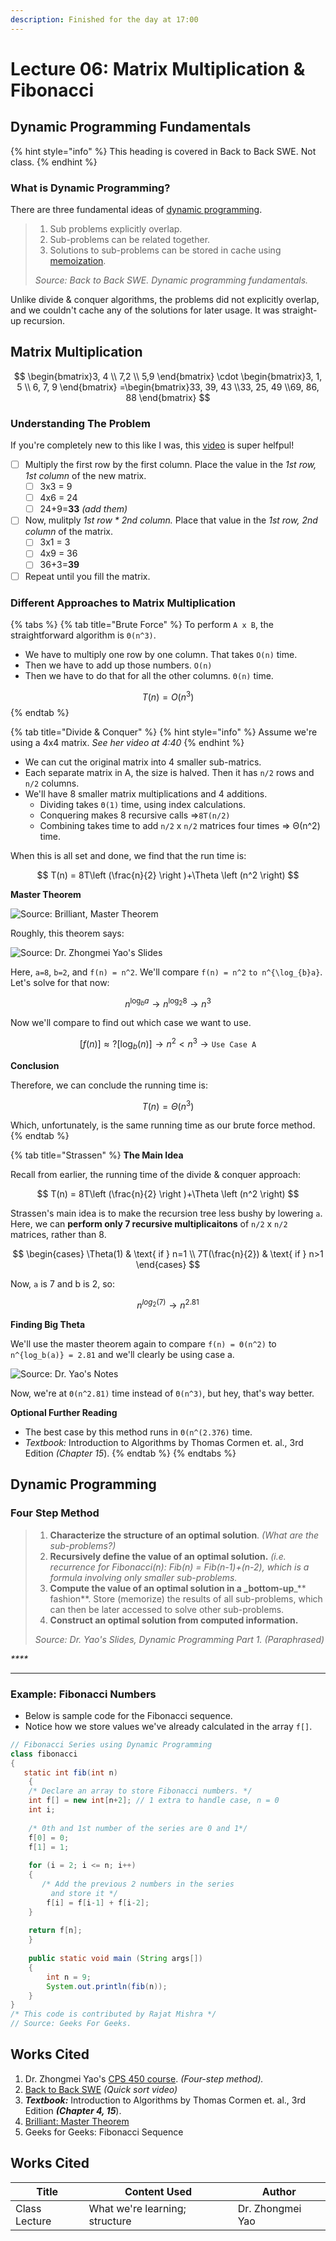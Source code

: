 ```yaml
---
description: Finished for the day at 17:00
---
```


# Lecture 06: Matrix Multiplication & Fibonacci

## Dynamic Programming Fundamentals

{% hint style="info" %}
This heading is covered in Back to Back SWE. Not class.
{% endhint %}

### What is Dynamic Programming?

There are three fundamental ideas of [dynamic programming](https://en.wikipedia.org/wiki/Dynamic\_programming).

> 1. Sub problems explicitly overlap.
> 2. Sub-problems can be related together.
> 3. Solutions to sub-problems can be stored in cache using [memoization](https://en.wikipedia.org/wiki/Memoization).
>
> _Source: Back to Back SWE. Dynamic programming fundamentals._

Unlike divide & conquer algorithms, the problems did not explicitly overlap, and we couldn't cache any of the solutions for later usage. It was straight-up recursion.

## Matrix Multiplication

$$
\begin{bmatrix}3, 4 \\ 7,2 \\ 5,9 \end{bmatrix} \cdot \begin{bmatrix}3, 1, 5 \\ 6, 7, 9 \end{bmatrix} =\begin{bmatrix}33, 39, 43 \\33, 25, 49 \\69, 86, 88 \end{bmatrix}
$$

### Understanding The Problem

If you're completely new to this like I was, this [video](https://www.youtube.com/watch?v=2spTnAiQg4M) is super helfpul!

* [ ] Multiply the first row by the first column. Place the value in the _1st row, 1st column_ of the new matrix.
  * [ ] 3x3 = 9
  * [ ] 4x6 = 24
  * [ ] 24+9=**33** _(add them)_
* [ ] Now, mulitply _1st row \* 2nd column._ Place that value in the _1st row, 2nd column_ of the matrix.
  * [ ] 3x1 = 3
  * [ ] 4x9 = 36
  * [ ] 36+3=**39**
* [ ] Repeat until you fill the matrix.

### Different Approaches to Matrix Multiplication

{% tabs %}
{% tab title="Brute Force" %}
To perform `A x B`, the straightforward algorithm is `Θ(n^3)`.

* We have to multiply one row by one column. That takes `O(n)` time.
* Then we have to add up those numbers. `O(n)`
* Then we have to do that for all the other columns. `Θ(n)` time.

$$
T(n) = O(n^3)
$$
{% endtab %}

{% tab title="Divide & Conquer" %}
{% hint style="info" %}
Assume we're using a 4x4 matrix. _See her video at 4:40_
{% endhint %}

* We can cut the original matrix into 4 smaller sub-matrics.
* Each separate matrix in A, the size is halved. Then it has `n/2` rows and `n/2` columns.
* We'll have 8 smaller matrix multiplications and 4 additions.
  * Dividing takes `Θ(1)` time, using index calculations.
  * Conquering makes 8 recursive calls ⇒`8T(n/2)`
  * Combining takes time to add `n/2` x `n/2` matrices four times ⇒ Θ(n^2) time.

When this is all set and done, we find that the run time is:

$$
T(n) = 8T\left (\frac{n}{2} \right )+\Theta \left (n^2 \right)
$$

**Master Theorem**

![Source: Brilliant, Master Theorem](<../../../.gitbook/assets/image (1) (1) (1) (1) (1) (1) (1) (1) (1) (1) (1) (1) (1) (1).png>)

Roughly, this theorem says:

![Source: Dr. Zhongmei Yao's Slides](<../../../.gitbook/assets/image (3) (2).png>)

Here, `a=8`, `b=2`, and `f(n) = n^2`. We'll compare `f(n) = n^2` `to n^{\log_{b}a}`. Let's solve for that now:

$$
n^{\log_{b}a} \rightarrow n^{\log_{2}8} \rightarrow n^3
$$

Now we'll compare to find out which case we want to use.

$$
[f(n)] \approx ? [\log_{b}(n)] \rightarrow n^2 < n^3 \rightarrow \texttt{Use Case A}
$$

**Conclusion**

Therefore, we can conclude the running time is:

$$
T(n) = Θ(n^3)
$$

Which, unfortunately, is the same running time as our brute force method.
{% endtab %}

{% tab title="Strassen" %}
**The Main Idea**

Recall from earlier, the running time of the divide & conquer approach:

$$
T(n) = 8T\left (\frac{n}{2} \right )+\Theta \left (n^2 \right)
$$

Strassen's main idea is to make the recursion tree less bushy by lowering `a`. Here, we can **perform only 7 recursive multiplicaitons** of `n/2` x `n/2` matrices, rather than 8.

$$
\begin{cases} \Theta(1) & \text{ if } n=1 \\ 7T(\frac{n}{2}) & \text{ if } n>1 \end{cases}
$$

Now, `a` is 7 and b is 2, so:

$$
n^{log_2(7)}\rightarrow n^{2.81}
$$

**Finding Big Theta**

We'll use the master theorem again to compare `f(n) = Θ(n^2)` to `n^{log_b(a)} = 2.81` and we'll clearly be using case a.

![Source: Dr. Yao's Notes](<../../../.gitbook/assets/image (3) (1) (1) (1) (1) (1).png>)

Now, we're at `Θ(n^2.81)` time instead of `Θ(n^3)`, but hey, that's way better.

**Optional Further Reading**

* The best case by this method runs in `Θ(n^(2.376)` time.
* _Textbook:_ Introduction to Algorithms by Thomas Cormen et. al., 3rd Edition _(Chapter 15_).
{% endtab %}
{% endtabs %}

## Dynamic Programming

### Four Step Method

> 1. **Characterize the structure of an optimal solution**. _(What are the sub-problems?)_
> 2. **Recursively define the value of an optimal solution.** _(i.e. recurrence for Fibonacci(n): Fib(n) = Fib(n-1)+(n-2), which is a formula involving only smaller sub-problems._
> 3. **Compute the value of an optimal solution in a \_bottom-up**\_\*\* fashion\*\*. Store (memorize) the results of all sub-problems, which can then be later accessed to solve other sub-problems.
> 4. **Construct an optimal solution from computed information.**
>
> _Source: Dr. Yao's Slides, Dynamic Programming Part 1. (Paraphrased)_

_\*\*\*\*_

***

### Example: Fibonacci Numbers

* Below is sample code for the Fibonacci sequence.
* Notice how we store values we've already calculated in the array `f[]`.

```java
// Fibonacci Series using Dynamic Programming 
class fibonacci 
{ 
   static int fib(int n) 
    { 
    /* Declare an array to store Fibonacci numbers. */
    int f[] = new int[n+2]; // 1 extra to handle case, n = 0 
    int i; 
       
    /* 0th and 1st number of the series are 0 and 1*/
    f[0] = 0; 
    f[1] = 1; 
      
    for (i = 2; i <= n; i++) 
    { 
       /* Add the previous 2 numbers in the series 
         and store it */
        f[i] = f[i-1] + f[i-2]; 
    } 
       
    return f[n]; 
    } 
       
    public static void main (String args[]) 
    { 
        int n = 9; 
        System.out.println(fib(n)); 
    } 
} 
/* This code is contributed by Rajat Mishra */
// Source: Geeks For Geeks.
```

## Works Cited

1. Dr. Zhongmei Yao's [CPS 450 course](http://academic.udayton.edu/zhongmeiyao/450592.html). _(Four-step method)._
2. [Back to Back SWE](https://backtobackswe.com/platform/content/quicksort/code) _(Quick sort video)_
3. _**Textbook:**_ Introduction to Algorithms by Thomas Cormen et. al., 3rd Edition _**(Chapter 4, 15**_).
4. [Brilliant: Master Theorem](https://brilliant.org/wiki/master-theorem/?subtopic=algorithms\&chapter=complexity-runtime-analysis)
5. Geeks for Geeks: Fibonacci Sequence

## Works Cited

| Title         | Content Used                   | Author           |
| ------------- | ------------------------------ | ---------------- |
| Class Lecture | What we're learning; structure | Dr. Zhongmei Yao |
